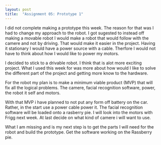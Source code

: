 ```yaml
---
layout: post
title:  "Assignment 05: Prototype 1"
---
```


I did not complete making a prototype this week. The reason for that was I had to change my approach to the robot. I got sugested to instead off making a movable robot I would make a robot that would follow with the camere and not by driving. That would make it easier in the project. Having it stationary I would have a power source with a cable. Therfore I would not have to think about how I would like to power my motors.

I decided to stick to a drivable robot. I think that is alot more exciting project. What I used this week for was more about how would I like to solve the different part of the project and getting more know to the hardware. 

For the robot my plan is to make a minimum viable product (MVP) that will fix all the logical problems. The camere, facial recognition software, power, the robot it self and motors.

With that MVP i have planned to not put any form off battery on the car. Rather, in the start use a power cable power it. The facial recognition software will be loaded onto a rasberry pie. I will look into the motors with Frigg next week. At last decide on what kind of camere i will want to use. 

What I am missing and is my next step is to get the parts I will need for the robot and build the prototype. Get the software working on the Rassberry pie. 

